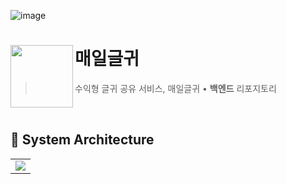 ![image](https://github.com/user-attachments/assets/52689cab-e2de-4429-931f-f787dd0ff607)

# 매일글귀<img src="https://github.com/user-attachments/assets/08894d8a-7401-4959-86cd-c05888ba74c7" align=left width=100>

> 수익형 글귀 공유 서비스, 매일글귀 • <b>백엔드</b> 리포지토리

<br/>

## 📁 System Architecture
<table>
  <tr>
    <td width="100%" style="background-color: white;"><img src="https://github.com/user-attachments/assets/c9fff9f7-136b-48c1-b4d4-82210c65d8d4"></td>
  </tr>
</table>
